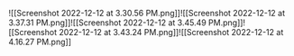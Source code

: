 ![[Screenshot 2022-12-12 at 3.30.56 PM.png]]![[Screenshot 2022-12-12 at 3.37.31 PM.png]]![[Screenshot 2022-12-12 at 3.45.49 PM.png]]![[Screenshot 2022-12-12 at 3.43.24 PM.png]]![[Screenshot 2022-12-12 at 4.16.27 PM.png]]